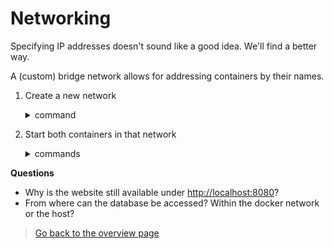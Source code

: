 # Networking
Specifying IP addresses doesn't sound like a good idea. We'll find a better way.

A (custom) bridge network allows for addressing containers by their names.

1. Create a new network
    <details><summary>command</summary>

    ```bash
    docker network create -d bridge app-network
    ```
    </details>
2. Start both containers in that network
    <details><summary>commands</summary>

    ```bash
    docker run --name mysql -d -e MYSQL_USER=wpuser -e MYSQL_PASSWORD=super-secret-password -e MYSQL_DATABASE=wpsite -e MYSQL_ALLOW_EMPTY_PASSWORD=yes -v /mnt/docker/mysql:/var/lib/mysql --network=app-network mysql:8.0.30
    ```

    ```bash
    docker run --name wordpress -d -p 8080:80 -e WORDPRESS_DB_HOST=mysql:3306 --network=app-network -v wordpress-vol:/var/www/html myregistry/wordpress:1.0.0
    ```
    </details>

**Questions**
- Why is the website still available under [http://localhost:8080](http://localhost:8080)?
- From where can the database be accessed? Within the docker network or the host?

> [Go back to the overview page](/Docker-Quickstart-Steps.md)